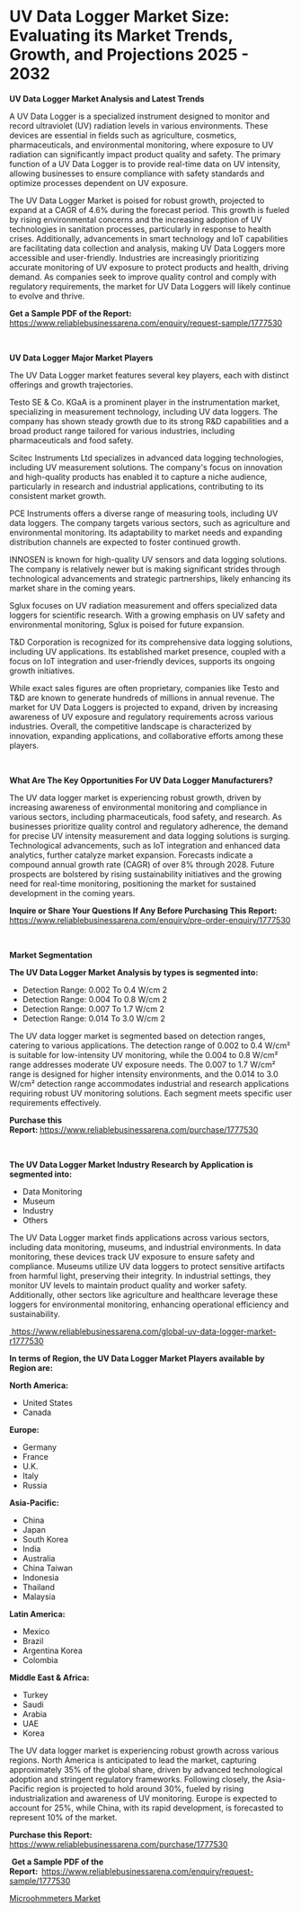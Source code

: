 <p><h1>UV Data Logger Market Size: Evaluating its Market Trends, Growth, and Projections 2025 - 2032</h1></p><p><strong>UV Data Logger Market Analysis and Latest Trends</strong></p>
<p><p>A UV Data Logger is a specialized instrument designed to monitor and record ultraviolet (UV) radiation levels in various environments. These devices are essential in fields such as agriculture, cosmetics, pharmaceuticals, and environmental monitoring, where exposure to UV radiation can significantly impact product quality and safety. The primary function of a UV Data Logger is to provide real-time data on UV intensity, allowing businesses to ensure compliance with safety standards and optimize processes dependent on UV exposure.</p><p>The UV Data Logger Market is poised for robust growth, projected to expand at a CAGR of 4.6% during the forecast period. This growth is fueled by rising environmental concerns and the increasing adoption of UV technologies in sanitation processes, particularly in response to health crises. Additionally, advancements in smart technology and IoT capabilities are facilitating data collection and analysis, making UV Data Loggers more accessible and user-friendly. Industries are increasingly prioritizing accurate monitoring of UV exposure to protect products and health, driving demand. As companies seek to improve quality control and comply with regulatory requirements, the market for UV Data Loggers will likely continue to evolve and thrive.</p></p>
<p><strong>Get a Sample PDF of the Report:&nbsp;</strong> <a href="https://www.reliablebusinessarena.com/enquiry/request-sample/1777530?utm_campaign=2928&utm_medium=2&utm_source=Github&utm_content=ia&utm_term=09042025&utm_id=uv-data-logger">https://www.reliablebusinessarena.com/enquiry/request-sample/1777530</a></p>
<p>&nbsp;</p>
<p><strong>UV Data Logger Major Market Players</strong></p>
<p><p>The UV Data Logger market features several key players, each with distinct offerings and growth trajectories. </p><p>Testo SE & Co. KGaA is a prominent player in the instrumentation market, specializing in measurement technology, including UV data loggers. The company has shown steady growth due to its strong R&D capabilities and a broad product range tailored for various industries, including pharmaceuticals and food safety.</p><p>Scitec Instruments Ltd specializes in advanced data logging technologies, including UV measurement solutions. The company's focus on innovation and high-quality products has enabled it to capture a niche audience, particularly in research and industrial applications, contributing to its consistent market growth.</p><p>PCE Instruments offers a diverse range of measuring tools, including UV data loggers. The company targets various sectors, such as agriculture and environmental monitoring. Its adaptability to market needs and expanding distribution channels are expected to foster continued growth.</p><p>INNOSEN is known for high-quality UV sensors and data logging solutions. The company is relatively newer but is making significant strides through technological advancements and strategic partnerships, likely enhancing its market share in the coming years.</p><p>Sglux focuses on UV radiation measurement and offers specialized data loggers for scientific research. With a growing emphasis on UV safety and environmental monitoring, Sglux is poised for future expansion.</p><p>T&D Corporation is recognized for its comprehensive data logging solutions, including UV applications. Its established market presence, coupled with a focus on IoT integration and user-friendly devices, supports its ongoing growth initiatives.</p><p>While exact sales figures are often proprietary, companies like Testo and T&D are known to generate hundreds of millions in annual revenue. The market for UV Data Loggers is projected to expand, driven by increasing awareness of UV exposure and regulatory requirements across various industries. Overall, the competitive landscape is characterized by innovation, expanding applications, and collaborative efforts among these players.</p></p>
<p>&nbsp;</p>
<p><strong>What Are The Key Opportunities For UV Data Logger Manufacturers?</strong></p>
<p><p>The UV data logger market is experiencing robust growth, driven by increasing awareness of environmental monitoring and compliance in various sectors, including pharmaceuticals, food safety, and research. As businesses prioritize quality control and regulatory adherence, the demand for precise UV intensity measurement and data logging solutions is surging. Technological advancements, such as IoT integration and enhanced data analytics, further catalyze market expansion. Forecasts indicate a compound annual growth rate (CAGR) of over 8% through 2028. Future prospects are bolstered by rising sustainability initiatives and the growing need for real-time monitoring, positioning the market for sustained development in the coming years.</p></p>
<p><strong>Inquire or Share Your Questions If Any Before Purchasing This Report:</strong> <a href="https://www.reliablebusinessarena.com/enquiry/pre-order-enquiry/1777530?utm_campaign=2928&utm_medium=2&utm_source=Github&utm_content=ia&utm_term=09042025&utm_id=uv-data-logger">https://www.reliablebusinessarena.com/enquiry/pre-order-enquiry/1777530</a></p>
<p>&nbsp;</p>
<p><strong>Market Segmentation</strong></p>
<p><strong>The UV Data Logger Market Analysis by types is segmented into:</strong></p>
<p><ul><li>Detection Range: 0.002 To 0.4 W/cm 2</li><li>Detection Range: 0.004 To 0.8 W/cm 2</li><li>Detection Range: 0.007 To 1.7 W/cm 2</li><li>Detection Range: 0.014 To 3.0 W/cm 2</li></ul></p>
<p><p>The UV data logger market is segmented based on detection ranges, catering to various applications. The detection range of 0.002 to 0.4 W/cm² is suitable for low-intensity UV monitoring, while the 0.004 to 0.8 W/cm² range addresses moderate UV exposure needs. The 0.007 to 1.7 W/cm² range is designed for higher intensity environments, and the 0.014 to 3.0 W/cm² detection range accommodates industrial and research applications requiring robust UV monitoring solutions. Each segment meets specific user requirements effectively.</p></p>
<p><strong>Purchase this Report:&nbsp;</strong><a href="https://www.reliablebusinessarena.com/purchase/1777530?utm_campaign=2928&utm_medium=2&utm_source=Github&utm_content=ia&utm_term=09042025&utm_id=uv-data-logger">https://www.reliablebusinessarena.com/purchase/1777530</a></p>
<p>&nbsp;</p>
<p><strong>The UV Data Logger Market Industry Research by Application is segmented into:</strong></p>
<p><ul><li>Data Monitoring</li><li>Museum</li><li>Industry</li><li>Others</li></ul></p>
<p><p>The UV Data Logger market finds applications across various sectors, including data monitoring, museums, and industrial environments. In data monitoring, these devices track UV exposure to ensure safety and compliance. Museums utilize UV data loggers to protect sensitive artifacts from harmful light, preserving their integrity. In industrial settings, they monitor UV levels to maintain product quality and worker safety. Additionally, other sectors like agriculture and healthcare leverage these loggers for environmental monitoring, enhancing operational efficiency and sustainability.</p></p>
<p><a href="https://www.reliablebusinessarena.com/global-uv-data-logger-market-r1777530?utm_campaign=2928&utm_medium=2&utm_source=Github&utm_content=ia&utm_term=09042025&utm_id=uv-data-logger">&nbsp;https://www.reliablebusinessarena.com/global-uv-data-logger-market-r1777530</a></p>
<p><strong>In terms of Region, the UV Data Logger Market Players available by Region are:</strong></p>
<p>
    <p> <strong> North America: </strong>
        <ul>
            <li>United States</li>
            <li>Canada</li>
        </ul>
        </p> 
    <p> <strong> Europe: </strong>
        <ul>
            <li>Germany</li>
            <li>France</li>
            <li>U.K.</li>
            <li>Italy</li>
            <li>Russia</li>
        </ul>
        </p> 
    <p> <strong> Asia-Pacific: </strong>
        <ul>
            <li>China</li>
            <li>Japan</li>
            <li>South Korea</li>
            <li>India</li>
            <li>Australia</li>
            <li>China Taiwan</li>
            <li>Indonesia</li>
            <li>Thailand</li>
            <li>Malaysia</li>
        </ul>
        </p> 
    <p> <strong> Latin America: </strong>
        <ul>
            <li>Mexico</li>
            <li>Brazil</li>
            <li>Argentina Korea</li>
            <li>Colombia</li>
        </ul>
        </p> 
    <p> <strong> Middle East & Africa: </strong>
        <ul>
            <li>Turkey</li>
            <li>Saudi</li>
            <li>Arabia</li>
            <li>UAE</li>
            <li>Korea</li>
        </ul>
    </p>
    </p>
<p><p>The UV data logger market is experiencing robust growth across various regions. North America is anticipated to lead the market, capturing approximately 35% of the global share, driven by advanced technological adoption and stringent regulatory frameworks. Following closely, the Asia-Pacific region is projected to hold around 30%, fueled by rising industrialization and awareness of UV monitoring. Europe is expected to account for 25%, while China, with its rapid development, is forecasted to represent 10% of the market.</p></p>
<p><strong>Purchase this Report: </strong><a href="https://www.reliablebusinessarena.com/purchase/1777530?utm_campaign=2928&utm_medium=2&utm_source=Github&utm_content=ia&utm_term=09042025&utm_id=uv-data-logger">https://www.reliablebusinessarena.com/purchase/1777530</a></p>
<p>&nbsp;<strong>Get a Sample PDF of the Report:&nbsp;&nbsp;</strong><a href="https://www.reliablebusinessarena.com/enquiry/request-sample/1777530?utm_campaign=2928&utm_medium=2&utm_source=Github&utm_content=ia&utm_term=09042025&utm_id=uv-data-logger">https://www.reliablebusinessarena.com/enquiry/request-sample/1777530</a></p>
<p><strong></strong></p>
<p><p><a href="https://github.com/vestadjogile/Market-Research-Report-List-1/blob/main/microohmmeters-market.md?utm_campaign=2928&utm_medium=2&utm_source=Github&utm_content=ia&utm_term=09042025&utm_id=uv-data-logger">Microohmmeters Market</a></p></p>